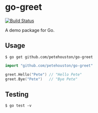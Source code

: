 # go-greet

[![Build Status](https://travis-ci.org/petehouston/go-greet.svg?branch=master)](https://travis-ci.org/petehouston/go-greet)

A demo package for Go.

## Usage

```
$ go get github.com/petehouston/go-greet
```

```go
import "github.com/petehouston/go-greet"

greet.Hello("Pete") // "Hello Pete"
greet.Bye("Pete")   // "Bye Pete"
```

## Testing

```
$ go test -v
```